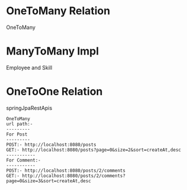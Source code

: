 # OneToMany Relation
OneToMany
# ManyToMany Impl
Employee and Skill
# OneToOne Relation
 springJpaRestApis
 `````
 OneToMany
 url path:-
 ---------
 For Post
 ---------
 POST:- http://localhost:8080/posts
 GET:- http://localhost:8080/posts?page=0&size=2&sort=createAt,desc
 -----------
 For Comment:-
 -----------
 POST:- http://localhost:8080/posts/2/comments
 GET:- http://localhost:8080/posts/2/comments?page=0&size=3&sort=createAt,desc

`````
